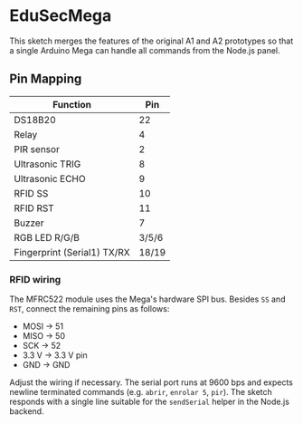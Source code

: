 # EduSecMega

This sketch merges the features of the original A1 and A2 prototypes so that a
single Arduino Mega can handle all commands from the Node.js panel.

## Pin Mapping

| Function           | Pin |
|--------------------|-----|
| DS18B20            | 22  |
| Relay              | 4   |
| PIR sensor         | 2   |
| Ultrasonic TRIG    | 8   |
| Ultrasonic ECHO    | 9   |
| RFID SS            | 10  |
| RFID RST           | 11  |
| Buzzer             | 7   |
| RGB LED R/G/B      | 3/5/6 |
| Fingerprint (Serial1) TX/RX | 18/19 |

### RFID wiring

The MFRC522 module uses the Mega's hardware SPI bus. Besides `SS` and `RST`,
connect the remaining pins as follows:

- MOSI → 51
- MISO → 50
- SCK  → 52
- 3.3 V → 3.3 V pin
- GND  → GND

Adjust the wiring if necessary. The serial port runs at 9600 bps and expects
newline terminated commands (e.g. `abrir`, `enrolar 5`, `pir`). The sketch
responds with a single line suitable for the `sendSerial` helper in the Node.js
backend.

